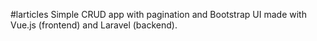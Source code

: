 #larticles
Simple CRUD app with pagination and Bootstrap UI made with Vue.js (frontend) and Laravel (backend).
